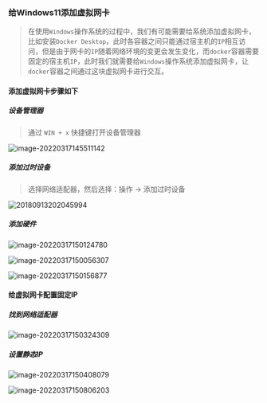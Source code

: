### 给Windows11添加虚拟网卡

>   在使用`Windows`操作系统的过程中，我们有可能需要给系统添加虚拟网卡，比如安装`Docker Desktop`，此时各容器之间只能通过宿主机的`IP`相互访问，但是由于网卡的`IP`随着网络环境的变更会发生变化，而`docker`容器需要固定的宿主机`IP`，此时我们就需要给`Windows`操作系统添加虚拟网卡，让`docker`容器之间通过这块虚拟网卡进行交互。

#### 添加虚拟网卡步骤如下

##### 设备管理器

>   通过 `WIN + x` 快捷键打开设备管理器

![image-20220317145511142](https://typroa12138.oss-cn-hangzhou.aliyuncs.com/image/2022/03/20220317145511243.png)

##### 添加过时设备

>   选择网络适配器，然后选择：操作 -> 添加过时设备

![20180913202045994](https://typroa12138.oss-cn-hangzhou.aliyuncs.com/image/2022/03/20220317150609193.png)

##### 添加硬件

![image-20220317150124780](https://typroa12138.oss-cn-hangzhou.aliyuncs.com/image/2022/03/20220317150124832.png)

![image-20220317150056307](https://typroa12138.oss-cn-hangzhou.aliyuncs.com/image/2022/03/20220317150056359.png)

![image-20220317150156877](https://typroa12138.oss-cn-hangzhou.aliyuncs.com/image/2022/03/20220317150156938.png)

#### 给虚拟网卡配置固定IP

##### 找到网络适配器

![image-20220317150324309](https://typroa12138.oss-cn-hangzhou.aliyuncs.com/image/2022/03/20220317150324387.png)

##### 设置静态IP

![image-20220317150408079](https://typroa12138.oss-cn-hangzhou.aliyuncs.com/image/2022/03/20220317150408164.png)

![image-20220317150806203](https://typroa12138.oss-cn-hangzhou.aliyuncs.com/image/2022/03/20220317150806261.png)